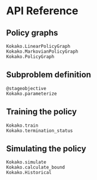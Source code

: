 # API Reference

## Policy graphs

```@docs
Kokako.LinearPolicyGraph
Kokako.MarkovianPolicyGraph
Kokako.PolicyGraph
```

## Subproblem definition

```@docs
@stageobjective
Kokako.parameterize
```

## Training the policy

```@docs
Kokako.train
Kokako.termination_status
```

## Simulating the policy

```@docs
Kokako.simulate
Kokako.calculate_bound
Kokako.Historical
```
